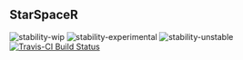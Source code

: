 ## StarSpaceR

![stability-wip](https://img.shields.io/badge/stability-work_in_progress-lightgrey.svg)
![stability-experimental](https://img.shields.io/badge/stability-experimental-orange.svg)
![stability-unstable](https://img.shields.io/badge/stability-unstable-yellow.svg)
[![Travis-CI Build Status](https://travis-ci.org/zzawadz/StarSpaceR.svg?branch=master)](https://travis-ci.org/zzawadz/StarSpaceR)

